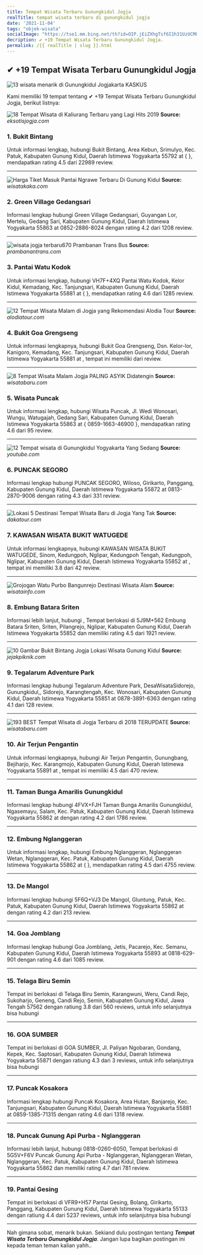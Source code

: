 ```yaml
---
title: Tempat Wisata Terbaru Gunungkidul Jogja
realTitle: tempat wisata terbaru di gunungkidul jogja
date: '2021-11-04'
tags: "objek-wisata"
socialImage: "https://tse1.mm.bing.net/th?id=OIP.jEiZXhgTsf6I1h31UzUCMQHaDY&amp;pid=15.1"
decription: ✔ +19 Tempat Wisata Terbaru Gunungkidul Jogja.
permalink: /{{ realTitle | slug }}.html
---
```


## ✔ +19 Tempat Wisata Terbaru Gunungkidul Jogja

![13 wisata menarik di Gunungkidul  Jogjakarta  KASKUS](https://s.kaskus.id/images/2012/10/28/2032496_20121028112323.jpg)



Kami memiliki 19 tempat tentang ✔ +19 Tempat Wisata Terbaru Gunungkidul Jogja, berikut listnya:



![18 Tempat Wisata di Kaliurang Terbaru yang Lagi Hits 2019 ](https://tse2.mm.bing.net/th?id=OIP.3RcTTAVemFpBZHw6CkRk8QHaEj&amp;pid=15.1)
**Source:** _eksotisjogja.com_


### 1. Bukit Bintang



Untuk informasi lengkap, hubungi Bukit Bintang, Area Kebun, Srimulyo, Kec. Patuk, Kabupaten Gunung Kidul, Daerah Istimewa Yogyakarta 55792 at {  }, mendapatkan rating 4.5 dari 22989 review.

---


![Harga Tiket Masuk Pantai Ngrawe Terbaru Di Gunung Kidul ](https://tse3.mm.bing.net/th?id=OIP.E4GLmSfR5OF3Plw3OI5_hQHaEM&amp;pid=15.1)
**Source:** _wisatakaka.com_


### 2. Green Village Gedangsari



Informasi lengkap hubungi Green Village Gedangsari, Guyangan Lor, Mertelu, Gedang Sari, Kabupaten Gunung Kidul, Daerah Istimewa Yogyakarta 55863 at 0852-2886-8024 dengan rating 4.2 dari 1208 review.

---


![wisata jogja terbaru670   Prambanan Trans Bus ](https://tse4.mm.bing.net/th?id=OIP.ecqf1GI2nVfsJrbb7lRQhgHaJQ&amp;pid=15.1)
**Source:** _prambanantrans.com_


### 3. Pantai Watu Kodok



Untuk informasi lengkap, hubungi VH7F+4XQ Pantai Watu Kodok, Kelor Kidul, Kemadang, Kec. Tanjungsari, Kabupaten Gunung Kidul, Daerah Istimewa Yogyakarta 55881 at {  }, mendapatkan rating 4.6 dari 1285 review.

---


![12 Tempat Wisata Malam di Jogja yang Rekomendasi  Alodia Tour](https://tse1.mm.bing.net/th?id=OIP.jhQ1eUyyDiwk2iXQkB89ggHaJP&amp;pid=15.1)
**Source:** _alodiatour.com_


### 4. Bukit Goa Grengseng



Untuk informasi lengkapnya, hubungi Bukit Goa Grengseng, Dsn. Kelor-lor, Kanigoro, Kemadang, Kec. Tanjungsari, Kabupaten Gunung Kidul, Daerah Istimewa Yogyakarta 55881 at , tempat ini memiliki  dari  review.

---


![8 Tempat Wisata Malam Jogja PALING ASYIK Didatengin](https://tse3.mm.bing.net/th?id=OIP.FbzdEuX5h86r1RzfFEwMqAHaFM&amp;pid=15.1)
**Source:** _wisatabaru.com_


### 5. Wisata Puncak



Untuk informasi lengkap, hubungi Wisata Puncak, Jl. Wedi Wonosari, Wungu, Watugajah, Gedang Sari, Kabupaten Gunung Kidul, Daerah Istimewa Yogyakarta 55863 at { 0859-1663-46900 }, mendapatkan rating 4.6 dari 95 review.

---


![12 Tempat wisata di Gunungkidul Yogyakarta Yang Sedang ](https://tse4.mm.bing.net/th?id=OIP.7oTyMit49Utv7rPXxAOPSAHaFj&amp;pid=15.1)
**Source:** _youtube.com_


### 6. PUNCAK SEGORO



Informasi lengkap hubungi PUNCAK SEGORO, Wiloso, Girikarto, Panggang, Kabupaten Gunung Kidul, Daerah Istimewa Yogyakarta 55872 at 0813-2870-9006 dengan rating 4.3 dari 331 review.

---


![Lokasi 5 Destinasi Tempat Wisata Baru di Jogja Yang Tak ](https://tse3.mm.bing.net/th?id=OIP.oMLjugauhJ9UMfA_t8pezAHaE4&amp;pid=15.1)
**Source:** _dakatour.com_


### 7. KAWASAN WISATA BUKIT WATUGEDE



Untuk informasi lengkapnya, hubungi KAWASAN WISATA BUKIT WATUGEDE, Sinom, Kedungpoh, Nglipar, Kedungpoh Tengah, Kedungpoh, Nglipar, Kabupaten Gunung Kidul, Daerah Istimewa Yogyakarta 55852 at , tempat ini memiliki 3.8 dari 42 review.

---


![Grojogan Watu Purbo Bangunrejo Destinasi Wisata Alam ](https://tse3.mm.bing.net/th?id=OIP.OAPdO1CCDOCWs6HG1e-iUgHaHa&amp;pid=15.1)
**Source:** _wisatainfo.com_


### 8. Embung Batara Sriten



Informasi lebih lanjut, hubungi , Tempat berlokasi di 5J9M+562 Embung Batara Sriten, Sriten, Pilangrejo, Nglipar, Kabupaten Gunung Kidul, Daerah Istimewa Yogyakarta 55852 dan memiliki rating 4.5 dari 1921 review.

---


![10 Gambar Bukit Bintang Jogja Lokasi Wisata Gunung Kidul ](https://tse2.mm.bing.net/th?id=OIP.CeoM4Pp8Ow0Lw3lhJPH-fgHaEd&amp;pid=15.1)
**Source:** _jejakpiknik.com_


### 9. Tegalarum Adventure Park



Informasi lengkap hubungi Tegalarum Adventure Park, DesaWisataSidorejo, Gunungkidul,, Sidorejo, Karangtengah, Kec. Wonosari, Kabupaten Gunung Kidul, Daerah Istimewa Yogyakarta 55851 at 0878-3891-6363 dengan rating 4.1 dari 128 review.

---


![193 BEST Tempat Wisata di Jogja Terbaru di 2018 TERUPDATE](https://tse3.mm.bing.net/th?id=OIP.VlDHCB4qlXtfzp1kcsOlOQHaHZ&amp;pid=15.1)
**Source:** _wisatabaru.com_


### 10. Air Terjun Pengantin



Untuk informasi lengkapnya, hubungi Air Terjun Pengantin, Gunungbang, Bejiharjo, Kec. Karangmojo, Kabupaten Gunung Kidul, Daerah Istimewa Yogyakarta 55891 at , tempat ini memiliki 4.5 dari 470 review.

---


### 11. Taman Bunga Amarilis Gunungkidul



Informasi lengkap hubungi 4FVX+FJH Taman Bunga Amarilis Gunungkidul, Ngasemayu, Salam, Kec. Patuk, Kabupaten Gunung Kidul, Daerah Istimewa Yogyakarta 55862 at  dengan rating 4.2 dari 1786 review.

---


### 12. Embung Nglanggeran



Untuk informasi lengkap, hubungi Embung Nglanggeran, Nglanggeran Wetan, Nglanggeran, Kec. Patuk, Kabupaten Gunung Kidul, Daerah Istimewa Yogyakarta 55862 at {  }, mendapatkan rating 4.5 dari 4755 review.

---


### 13. De Mangol



Informasi lengkap hubungi 5F6Q+VJ3 De Mangol, Gluntung, Patuk, Kec. Patuk, Kabupaten Gunung Kidul, Daerah Istimewa Yogyakarta 55862 at  dengan rating 4.2 dari 213 review.

---


### 14. Goa Jomblang



Informasi lengkap hubungi Goa Jomblang, Jetis, Pacarejo, Kec. Semanu, Kabupaten Gunung Kidul, Daerah Istimewa Yogyakarta 55893 at 0818-629-901 dengan rating 4.6 dari 1085 review.

---


### 15. Telaga Biru Semin



Tempat ini berlokasi di Telaga Biru Semin, Karangwuni, Weru, Candi Rejo, Sukoharjo, Geneng, Candi Rejo, Semin, Kabupaten Gunung Kidul, Jawa Tengah 57562 dengan ratiung 3.8 dari 560 reviews, untuk info selanjutnya bisa hubungi 

---


### 16. GOA SUMBER



Tempat ini berlokasi di GOA SUMBER, Jl. Paliyan Ngobaran, Gondang, Kepek, Kec. Saptosari, Kabupaten Gunung Kidul, Daerah Istimewa Yogyakarta 55871 dengan ratiung 4.3 dari 3 reviews, untuk info selanjutnya bisa hubungi 

---


### 17. Puncak Kosakora



Informasi lengkap hubungi Puncak Kosakora, Area Hutan, Banjarejo, Kec. Tanjungsari, Kabupaten Gunung Kidul, Daerah Istimewa Yogyakarta 55881 at 0859-1385-71315 dengan rating 4.6 dari 1318 review.

---


### 18. Puncak Gunung Api Purba - Nglanggeran



Informasi lebih lanjut, hubungi 0818-0260-6050, Tempat berlokasi di 5G5V+F6V Puncak Gunung Api Purba - Nglanggeran, Nglanggeran Wetan, Nglanggeran, Kec. Patuk, Kabupaten Gunung Kidul, Daerah Istimewa Yogyakarta 55862 dan memiliki rating 4.7 dari 781 review.

---


### 19. Pantai Gesing



Tempat ini berlokasi di VFR9+H57 Pantai Gesing, Bolang, Girikarto, Panggang, Kabupaten Gunung Kidul, Daerah Istimewa Yogyakarta 55133 dengan ratiung 4.4 dari 5237 reviews, untuk info selanjutnya bisa hubungi 

---









Nah gimana sobat, menarik bukan. Sekiand dulu postingan tentang ***Tempat Wisata Terbaru Gunungkidul Jogja***. Jangan lupa bagikan postingan ini kepada teman teman kalian yahh..
